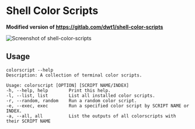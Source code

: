 # Shell Color Scripts

**Modified version of https://gitlab.com/dwt1/shell-color-scripts**

![Screenshot of shell-color-scripts](https://gitlab.com/dwt1/dotfiles/raw/master/.screenshots/dotfiles12.png)

## Usage

    colorscript --help
    Description: A collection of terminal color scripts.

    Usage: colorscript [OPTION] [SCRIPT NAME/INDEX]
    -h, --help, help    	Print this help.
    -l, --list, list    	List all installed color scripts.
    -r, --random, random	Run a random color script.
    -e, --exec, exec    	Run a specified color script by SCRIPT NAME or INDEX.
    -a, --all, all      	List the outputs of all colorscripts with their SCRIPT NAME
